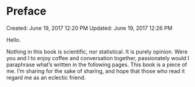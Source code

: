 # Preface

Created: June 19, 2017 12:20 PM
Updated: June 19, 2017 12:26 PM

Hello.

Nothing in this book is scientific, nor statistical. It is purely opinion. Were you and I to enjoy coffee and conversation together, passionately would I paraphrase what’s written in the following pages. This book is a piece of me. I’m sharing for the sake of sharing, and hope that those who read it regard me as an eclectic friend.
